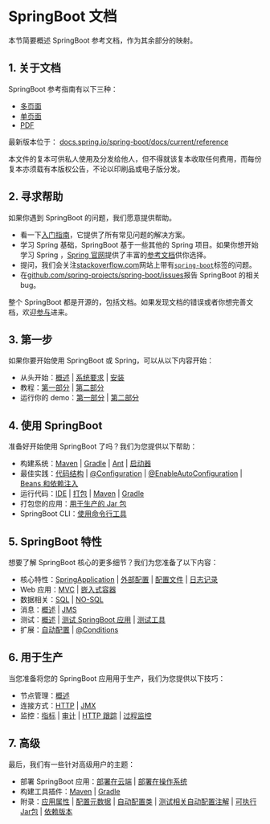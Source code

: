 # SpringBoot 文档

本节简要概述 SpringBoot 参考文档，作为其余部分的映射。



## 1. 关于文档

SpringBoot 参考指南有以下三种：

* [多页面](https://docs.spring.io/spring-boot/docs/2.2.1.RELEASE/reference/html)
* [单页面](https://docs.spring.io/spring-boot/docs/2.2.1.RELEASE/reference/htmlsingle)
* [PDF](https://docs.spring.io/spring-boot/docs/2.2.1.RELEASE/reference/pdf/spring-boot-reference.pdf)

最新版本位于： [docs.spring.io/spring-boot/docs/current/reference](https://docs.spring.io/spring-boot/docs/current/reference)

本文件的复本可供私人使用及分发给他人，但不得就该复本收取任何费用，而每份复本亦须载有本版权公告，不论以印刷品或电子版分发。



## 2. 寻求帮助

如果你遇到 SpringBoot 的问题，我们愿意提供帮助。

* 看一下[入门指南](docs/howto.md)，它提供了所有常见问题的解决方案。
* 学习 Spring 基础，SpringBoot 基于一些其他的 Spring 项目。如果你想开始学习 Spring ，[Spring 官网](https://spring.io/)提供了丰富的[参考文档](https://spring.io/guides)供你选择。
* 提问，我们会关注[stackoverflow.com](https://stackoverflow.com/)网站上带有[`spring-boot`](https://stackoverflow.com/tags/spring-boot)标签的问题。
* 在[github.com/spring-projects/spring-boot/issues](https://github.com/spring-projects/spring-boot/issues)报告 SpringBoot 的相关 bug。

整个 SpringBoot 都是开源的，包括文档。如果发现文档的错误或者你想完善文档，欢迎[参与](https://github.com/spring-projects/spring-boot/tree/v2.2.1.RELEASE)进来。



## 3. 第一步

如果你要开始使用 SpringBoot 或 Spring，可以从以下内容开始：

* 从头开始：[概述]() | [系统要求]() | [安装]()
* 教程：[第一部分]() | [第二部分]()
* 运行你的 demo：[第一部分]() | [第二部分]()



## 4. 使用 SpringBoot

准备好开始使用 SpringBoot 了吗？我们为您提供以下帮助：

* 构建系统：[Maven]() | [Gradle]() | [Ant]() | [启动器]()
* 最佳实践：[代码结构]() | [@Configuration]() | [@EnableAutoConfiguration]() | [Beans 和依赖注入]()
* 运行代码：[IDE]() | [打包]() | [Maven]() | [Gradle]()
* 打包您的应用：[用于生产的 Jar 包]()
* SpringBoot CLI：[使用命令行工具]()



## 5. SpringBoot 特性

想要了解 SpringBoot 核心的更多细节？我们为您准备了以下内容：

* 核心特性：[SpringApplication]() | [外部配置]() | [配置文件]() | [日志记录]()
* Web 应用：[MVC]() | [嵌入式容器]()
* 数据相关：[SQL]() | [NO-SQL]()
* 消息：[概述]() | [JMS]()
* 测试：[概述]() | [测试 SpringBoot 应用]() | [测试工具]()
* 扩展：[自动配置]() | [@Conditions]()



## 6. 用于生产

当您准备将您的 SpringBoot 应用用于生产，我们为您提供以下技巧：

* 节点管理：[概述]()
* 连接方式：[HTTP]() | [JMX]()
* 监控：[指标]() | [审计]() | [HTTP 跟踪]() | [过程监控]()



## 7. 高级

最后，我们有一些针对高级用户的主题：

* 部署 SpringBoot 应用：[部署在云端]() | [部署在操作系统]()
* 构建工具插件：[Maven]() | [Gradle]()
* 附录：[应用属性]() | [配置元数据]() | [自动配置类]() | [测试相关自动配置注解]() | [可执行 Jar包]() | [依赖版本]()